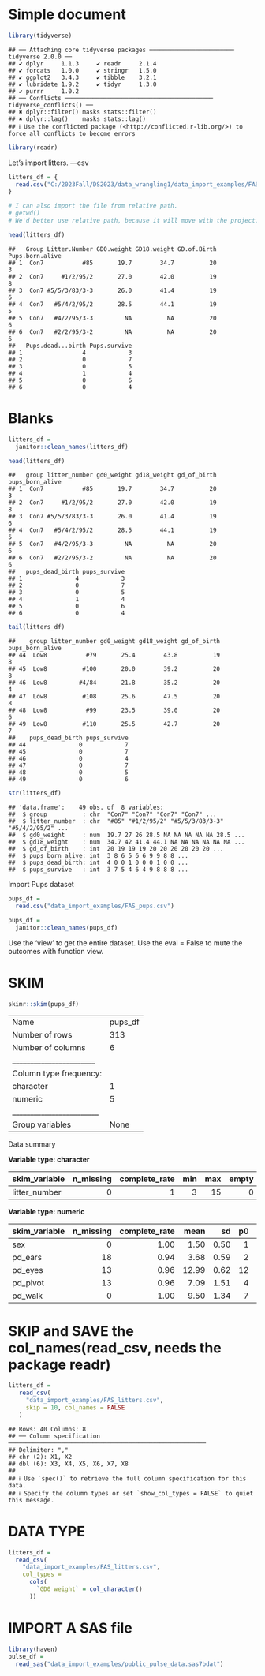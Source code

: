 Simple document
================

``` r
library(tidyverse)
```

    ## ── Attaching core tidyverse packages ──────────────────────── tidyverse 2.0.0 ──
    ## ✔ dplyr     1.1.3     ✔ readr     2.1.4
    ## ✔ forcats   1.0.0     ✔ stringr   1.5.0
    ## ✔ ggplot2   3.4.3     ✔ tibble    3.2.1
    ## ✔ lubridate 1.9.2     ✔ tidyr     1.3.0
    ## ✔ purrr     1.0.2     
    ## ── Conflicts ────────────────────────────────────────── tidyverse_conflicts() ──
    ## ✖ dplyr::filter() masks stats::filter()
    ## ✖ dplyr::lag()    masks stats::lag()
    ## ℹ Use the conflicted package (<http://conflicted.r-lib.org/>) to force all conflicts to become errors

``` r
library(readr)
```

Let’s import litters. —csv

``` r
litters_df = {
  read.csv("C:/2023Fall/DS2023/data_wrangling1/data_import_examples/FAS_litters.csv")
}

# I can also import the file from relative path.
# getwd()
# We'd better use relative path, because it will move with the project.

head(litters_df)
```

    ##   Group Litter.Number GD0.weight GD18.weight GD.of.Birth Pups.born.alive
    ## 1  Con7           #85       19.7        34.7          20               3
    ## 2  Con7     #1/2/95/2       27.0        42.0          19               8
    ## 3  Con7 #5/5/3/83/3-3       26.0        41.4          19               6
    ## 4  Con7   #5/4/2/95/2       28.5        44.1          19               5
    ## 5  Con7   #4/2/95/3-3         NA          NA          20               6
    ## 6  Con7   #2/2/95/3-2         NA          NA          20               6
    ##   Pups.dead...birth Pups.survive
    ## 1                 4            3
    ## 2                 0            7
    ## 3                 0            5
    ## 4                 1            4
    ## 5                 0            6
    ## 6                 0            4

# Blanks

``` r
litters_df = 
  janitor::clean_names(litters_df)

head(litters_df)
```

    ##   group litter_number gd0_weight gd18_weight gd_of_birth pups_born_alive
    ## 1  Con7           #85       19.7        34.7          20               3
    ## 2  Con7     #1/2/95/2       27.0        42.0          19               8
    ## 3  Con7 #5/5/3/83/3-3       26.0        41.4          19               6
    ## 4  Con7   #5/4/2/95/2       28.5        44.1          19               5
    ## 5  Con7   #4/2/95/3-3         NA          NA          20               6
    ## 6  Con7   #2/2/95/3-2         NA          NA          20               6
    ##   pups_dead_birth pups_survive
    ## 1               4            3
    ## 2               0            7
    ## 3               0            5
    ## 4               1            4
    ## 5               0            6
    ## 6               0            4

``` r
tail(litters_df)
```

    ##    group litter_number gd0_weight gd18_weight gd_of_birth pups_born_alive
    ## 44  Low8           #79       25.4        43.8          19               8
    ## 45  Low8          #100       20.0        39.2          20               8
    ## 46  Low8         #4/84       21.8        35.2          20               4
    ## 47  Low8          #108       25.6        47.5          20               8
    ## 48  Low8           #99       23.5        39.0          20               6
    ## 49  Low8          #110       25.5        42.7          20               7
    ##    pups_dead_birth pups_survive
    ## 44               0            7
    ## 45               0            7
    ## 46               0            4
    ## 47               0            7
    ## 48               0            5
    ## 49               0            6

``` r
str(litters_df)
```

    ## 'data.frame':    49 obs. of  8 variables:
    ##  $ group          : chr  "Con7" "Con7" "Con7" "Con7" ...
    ##  $ litter_number  : chr  "#85" "#1/2/95/2" "#5/5/3/83/3-3" "#5/4/2/95/2" ...
    ##  $ gd0_weight     : num  19.7 27 26 28.5 NA NA NA NA NA 28.5 ...
    ##  $ gd18_weight    : num  34.7 42 41.4 44.1 NA NA NA NA NA NA ...
    ##  $ gd_of_birth    : int  20 19 19 19 20 20 20 20 20 20 ...
    ##  $ pups_born_alive: int  3 8 6 5 6 6 9 9 8 8 ...
    ##  $ pups_dead_birth: int  4 0 0 1 0 0 0 1 0 0 ...
    ##  $ pups_survive   : int  3 7 5 4 6 4 9 8 8 8 ...

Import Pups dataset

``` r
pups_df = 
  read.csv("data_import_examples/FAS_pups.csv")

pups_df = 
  janitor::clean_names(pups_df)
```

Use the ‘view’ to get the entire dataset. Use the eval = False to mute
the outcomes with function view.

# SKIM

``` r
skimr::skim(pups_df)
```

|                                                  |         |
|:-------------------------------------------------|:--------|
| Name                                             | pups_df |
| Number of rows                                   | 313     |
| Number of columns                                | 6       |
| \_\_\_\_\_\_\_\_\_\_\_\_\_\_\_\_\_\_\_\_\_\_\_   |         |
| Column type frequency:                           |         |
| character                                        | 1       |
| numeric                                          | 5       |
| \_\_\_\_\_\_\_\_\_\_\_\_\_\_\_\_\_\_\_\_\_\_\_\_ |         |
| Group variables                                  | None    |

Data summary

**Variable type: character**

| skim_variable | n_missing | complete_rate | min | max | empty | n_unique | whitespace |
|:--------------|----------:|--------------:|----:|----:|------:|---------:|-----------:|
| litter_number |         0 |             1 |   3 |  15 |     0 |       49 |          0 |

**Variable type: numeric**

| skim_variable | n_missing | complete_rate |  mean |   sd |  p0 | p25 | p50 | p75 | p100 | hist  |
|:--------------|----------:|--------------:|------:|-----:|----:|----:|----:|----:|-----:|:------|
| sex           |         0 |          1.00 |  1.50 | 0.50 |   1 |   1 |   2 |   2 |    2 | ▇▁▁▁▇ |
| pd_ears       |        18 |          0.94 |  3.68 | 0.59 |   2 |   3 |   4 |   4 |    5 | ▁▅▁▇▁ |
| pd_eyes       |        13 |          0.96 | 12.99 | 0.62 |  12 |  13 |  13 |  13 |   15 | ▂▇▁▂▁ |
| pd_pivot      |        13 |          0.96 |  7.09 | 1.51 |   4 |   6 |   7 |   8 |   12 | ▂▇▂▂▁ |
| pd_walk       |         0 |          1.00 |  9.50 | 1.34 |   7 |   9 |   9 |  10 |   14 | ▆▇▇▂▁ |

# SKIP and SAVE the col_names(read_csv, needs the package readr)

``` r
litters_df = 
   read_csv(
     "data_import_examples/FAS_litters.csv",
     skip = 10, col_names = FALSE
   )
```

    ## Rows: 40 Columns: 8
    ## ── Column specification ────────────────────────────────────────────────────────
    ## Delimiter: ","
    ## chr (2): X1, X2
    ## dbl (6): X3, X4, X5, X6, X7, X8
    ## 
    ## ℹ Use `spec()` to retrieve the full column specification for this data.
    ## ℹ Specify the column types or set `show_col_types = FALSE` to quiet this message.

# DATA TYPE

``` r
litters_df = 
  read_csv(
    "data_import_examples/FAS_litters.csv",
    col_types = 
      cols(
        `GD0 weight` = col_character()
      ))
```

# IMPORT A SAS file

``` r
library(haven)
pulse_df = 
  read_sas("data_import_examples/public_pulse_data.sas7bdat")
```
